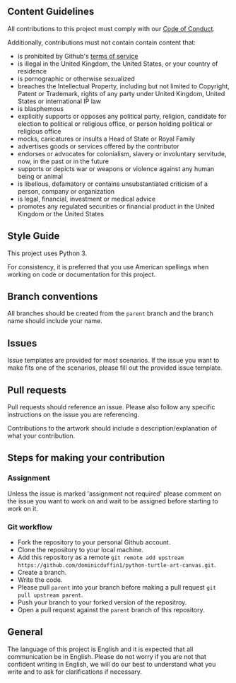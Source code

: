 ## Content Guidelines

All contributions to this project must comply with our [Code of Conduct](https://github.com/dominicduffin1/python-turtle-art-canvas/blob/parent/CODE_OF_CONDUCT.md).

Additionally, contributions must not contain contain content that:

- is prohibited by Github's [terms of service](https://docs.github.com/en/github/site-policy/github-terms-of-service)
- is illegal in the United Kingdom, the United States, or your country of residence
- is pornographic or otherwise sexualized
- breaches the Intellectual Property, including but not limited to Copyright, Patent or Trademark, rights of any party under United Kingdom, United States or international IP law
- is blasphemous
- explicitly supports or opposes any political party, religion, candidate for election to political or religious office, or person holding political or religious office
- mocks, caricatures or insults a Head of State or Royal Family
- advertises goods or services offered by the contributor
- endorses or advocates for colonialism, slavery or involuntary servitude, now, in the past or in the future
- supports or depicts war or weapons or violence against any human being or animal
- is libellous, defamatory or contains unsubstantiated criticism of a person, company or organization
- is legal, financial, investment or medical advice
- promotes any regulated securities or financial product in the United Kingdom or the United States

## Style Guide

This project uses Python 3.

For consistency, it is preferred that you use American spellings when working on code or documentation for this project.

## Branch conventions

All branches should be created from the `parent` branch and the branch name should include your name.

## Issues

Issue templates are provided for most scenarios. If the issue you want to make fits one of the scenarios, please fill out the provided issue template.

## Pull requests

Pull requests should reference an issue. Please also follow any specific instructions on the issue you are referencing.

Contributions to the artwork should include a description/explanation of what your contribution.

## Steps for making your contribution

### Assignment

Unless the issue is marked 'assignment not required' please comment on the issue you want to work on and wait to be assigned before starting to work on it.

### Git workflow

* Fork the repository to your personal Github account.
* Clone the repository to your local machine.
* Add this repository as a remote `git remote add upstream https://github.com/dominicduffin1/python-turtle-art-canvas.git`.
* Create a branch.
* Write the code.
* Please pull `parent` into your branch before making a pull request `git pull upstream parent`.
* Push your branch to your forked version of the repositroy.
* Open a pull request against the `parent` branch of this repository.

## General

The language of this project is English and it is expected that all communication be in English. Please do not worry if you are not that confident writing in English, we will do our best to understand what you write and to ask for clarifications if necessary.
